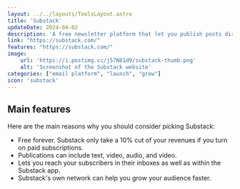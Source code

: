 ```yaml
---
layout: ../../layouts/ToolsLayout.astro
title: 'Substack'
updateDate: 2024-04-02
description: 'A free newsletter platform that let you publish posts directly to subscribers with text, video, audio, and video. Anyone can start a publication on Substack in minutes.'
link: "https://substack.com/"
features: "https://substack.com/"
image:
    url: 'https://i.postimg.cc/j57N81d9/substack-thumb.png'
    alt: 'Screenshot of the Substack website'
categories: ["email platform", "launch", "grow"]
icon: 'substack'
---
```



## Main features

Here are the main reasons why you should consider picking Substack:

- Free forever. Substack only take a 10% cut of your revenues if you turn on paid subscriptions.
- Publications can include text, video, audio, and video.
- Lets you reach your subscribers in their inboxes as well as within the Substack app.
- Substack's own network can help you grow your audience faster.